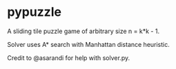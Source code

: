 # pypuzzle
A sliding tile puzzle game of arbitrary size n = k\*k - 1.

Solver uses A* search with Manhattan distance heuristic.

Credit to @asarandi for help with solver.py.
